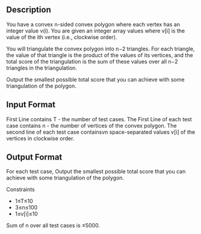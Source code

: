 ## Description
You have a convex n-sided convex polygon where each vertex has an integer value v(i). You are given an integer array values where v[i] is the value of the ith vertex (i.e., clockwise order).

You will triangulate the convex polygon into n−2 triangles. For each triangle, the value of that triangle is the product of the values of its vertices, and the total score of the triangulation is the sum of these values over all n−2 triangles in the triangulation.

Output the smallest possible total score that you can achieve with some triangulation of the polygon.

## Input Format
First Line contains T - the number of test cases.
The First Line of each test case contains n - the number of vertices of the convex polygon.
The second line of each test case containsvn space-separated values v[i] of the vertices in clockwise order.

## Output Format
For each test case, Output the smallest possible total score that you can achieve with some triangulation of the polygon.

Constraints

- 1≤T≤10 
- 3≤n≤100
- 1≤v[i]≤10 
 
Sum of n over all test cases is ≤5000.
